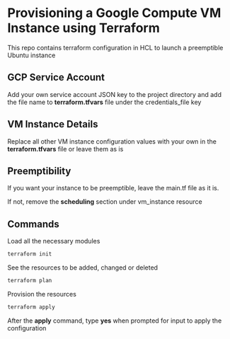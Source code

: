 # Provisioning a Google Compute VM Instance using Terraform

This repo contains terraform configuration in HCL to launch a preemptible Ubuntu instance

## GCP Service Account

Add your own service account JSON key to the project directory and add the file name to **terraform.tfvars** file under the credentials_file key

## VM Instance Details

Replace all other VM instance configuration values with your own in the **terraform.tfvars** file or leave them as is

## Preemptibility

If you want your instance to be preemptible, leave the main.tf file as it is.

If not, remove the **scheduling** section under vm_instance resource

## Commands

Load all the necessary modules

```bash
terraform init
```

See the resources to be added, changed or deleted

```bash
terraform plan
```

Provision the resources

```bash
terraform apply
```

After the **apply** command, type **yes** when prompted for input to apply the configuration
